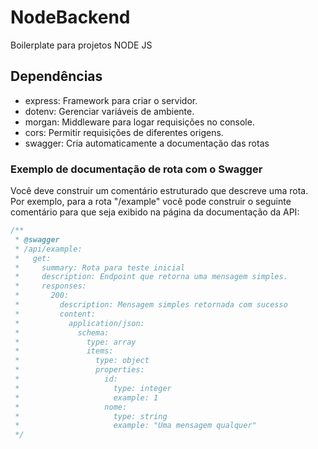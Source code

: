 # NodeBackend
 Boilerplate para projetos NODE JS

## Dependências
- express: Framework para criar o servidor.
- dotenv: Gerenciar variáveis de ambiente.
- morgan: Middleware para logar requisições no console.
- cors: Permitir requisições de diferentes origens.
- swagger: Cria automaticamente a documentação das rotas

### Exemplo de documentação de rota com o Swagger
Você deve construir um comentário estruturado que descreve uma rota.<br>
Por exemplo, para a rota "/example" você pode construir o seguinte comentário para
que seja exibido na página da documentação da API:
```js
/**
 * @swagger
 * /api/example:
 *   get:
 *     summary: Rota para teste inicial
 *     description: Endpoint que retorna uma mensagem simples.
 *     responses:
 *       200:
 *         description: Mensagem simples retornada com sucesso
 *         content:
 *           application/json:
 *             schema:
 *               type: array
 *               items:
 *                 type: object
 *                 properties:
 *                   id:
 *                     type: integer
 *                     example: 1
 *                   nome:
 *                     type: string
 *                     example: "Uma mensagem qualquer"
 */

```
